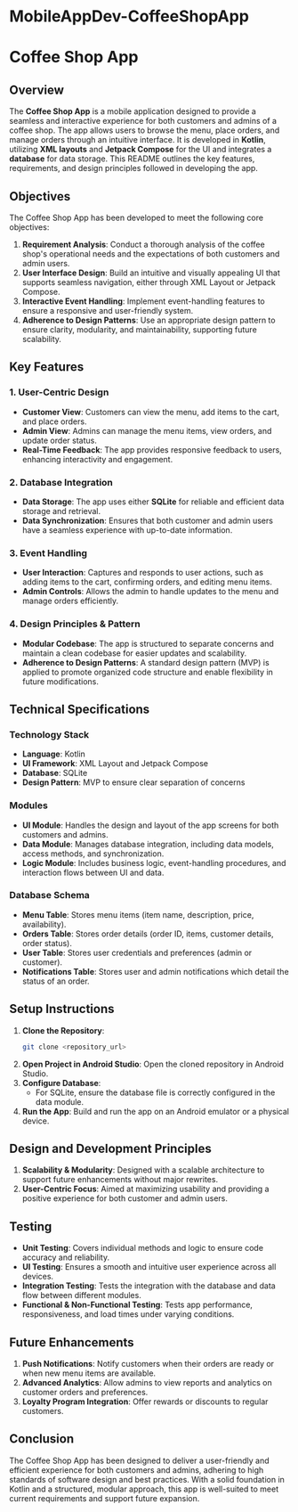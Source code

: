 # MobileAppDev-CoffeeShopApp

# Coffee Shop App

## Overview

The **Coffee Shop App** is a mobile application designed to provide a seamless and interactive experience for both customers and admins of a coffee shop. The app allows users to browse the menu, place orders, and manage orders through an intuitive interface. It is developed in **Kotlin**, utilizing **XML layouts** and **Jetpack Compose** for the UI and integrates a **database** for data storage. This README outlines the key features, requirements, and design principles followed in developing the app.

## Objectives

The Coffee Shop App has been developed to meet the following core objectives:

1. **Requirement Analysis**: Conduct a thorough analysis of the coffee shop's operational needs and the expectations of both customers and admin users.
2. **User Interface Design**: Build an intuitive and visually appealing UI that supports seamless navigation, either through XML Layout or Jetpack Compose.
3. **Interactive Event Handling**: Implement event-handling features to ensure a responsive and user-friendly system.
4. **Adherence to Design Patterns**: Use an appropriate design pattern to ensure clarity, modularity, and maintainability, supporting future scalability.

## Key Features

### 1. User-Centric Design
- **Customer View**: Customers can view the menu, add items to the cart, and place orders.
- **Admin View**: Admins can manage the menu items, view orders, and update order status.
- **Real-Time Feedback**: The app provides responsive feedback to users, enhancing interactivity and engagement.

### 2. Database Integration
- **Data Storage**: The app uses either **SQLite** for reliable and efficient data storage and retrieval.
- **Data Synchronization**: Ensures that both customer and admin users have a seamless experience with up-to-date information.

### 3. Event Handling
- **User Interaction**: Captures and responds to user actions, such as adding items to the cart, confirming orders, and editing menu items.
- **Admin Controls**: Allows the admin to handle updates to the menu and manage orders efficiently.

### 4. Design Principles & Pattern
- **Modular Codebase**: The app is structured to separate concerns and maintain a clean codebase for easier updates and scalability.
- **Adherence to Design Patterns**: A standard design pattern (MVP) is applied to promote organized code structure and enable flexibility in future modifications.

## Technical Specifications

### Technology Stack
- **Language**: Kotlin
- **UI Framework**: XML Layout and Jetpack Compose
- **Database**: SQLite
- **Design Pattern**: MVP to ensure clear separation of concerns

### Modules
- **UI Module**: Handles the design and layout of the app screens for both customers and admins.
- **Data Module**: Manages database integration, including data models, access methods, and synchronization.
- **Logic Module**: Includes business logic, event-handling procedures, and interaction flows between UI and data.

### Database Schema
- **Menu Table**: Stores menu items (item name, description, price, availability).
- **Orders Table**: Stores order details (order ID, items, customer details, order status).
- **User Table**: Stores user credentials and preferences (admin or customer).
- **Notifications Table**: Stores user and admin notifications which detail the status of an order.
## Setup Instructions

1. **Clone the Repository**:
   ```sh
   git clone <repository_url>
   ```
2. **Open Project in Android Studio**: Open the cloned repository in Android Studio.
3. **Configure Database**:
   - For SQLite, ensure the database file is correctly configured in the data module.
4. **Run the App**: Build and run the app on an Android emulator or a physical device.

## Design and Development Principles

1. **Scalability & Modularity**: Designed with a scalable architecture to support future enhancements without major rewrites.
2. **User-Centric Focus**: Aimed at maximizing usability and providing a positive experience for both customer and admin users.
   
## Testing

- **Unit Testing**: Covers individual methods and logic to ensure code accuracy and reliability.
- **UI Testing**: Ensures a smooth and intuitive user experience across all devices.
- **Integration Testing**: Tests the integration with the database and data flow between different modules.
- **Functional & Non-Functional Testing**: Tests app performance, responsiveness, and load times under varying conditions.

## Future Enhancements

1. **Push Notifications**: Notify customers when their orders are ready or when new menu items are available.
2. **Advanced Analytics**: Allow admins to view reports and analytics on customer orders and preferences.
3. **Loyalty Program Integration**: Offer rewards or discounts to regular customers.

## Conclusion

The Coffee Shop App has been designed to deliver a user-friendly and efficient experience for both customers and admins, adhering to high standards of software design and best practices. With a solid foundation in Kotlin and a structured, modular approach, this app is well-suited to meet current requirements and support future expansion.
